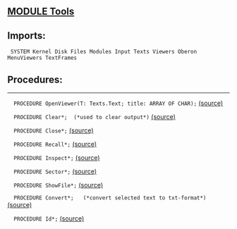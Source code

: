 
## [MODULE Tools](https://github.com/io-core/System/blob/main/Tools.Mod)

  ## Imports:
` SYSTEM Kernel Disk Files Modules Input Texts Viewers Oberon MenuViewers TextFrames`

## Procedures:
---

`  PROCEDURE OpenViewer(T: Texts.Text; title: ARRAY OF CHAR);` [(source)](https://github.com/io-core/System/blob/main/Tools.Mod#L13)


`  PROCEDURE Clear*;  (*used to clear output*)` [(source)](https://github.com/io-core/System/blob/main/Tools.Mod#L24)


`  PROCEDURE Close*;` [(source)](https://github.com/io-core/System/blob/main/Tools.Mod#L29)


`  PROCEDURE Recall*;` [(source)](https://github.com/io-core/System/blob/main/Tools.Mod#L36)


`  PROCEDURE Inspect*;` [(source)](https://github.com/io-core/System/blob/main/Tools.Mod#L40)


`  PROCEDURE Sector*;` [(source)](https://github.com/io-core/System/blob/main/Tools.Mod#L55)


`  PROCEDURE ShowFile*;` [(source)](https://github.com/io-core/System/blob/main/Tools.Mod#L72)


`  PROCEDURE Convert*;   (*convert selected text to txt-format*)` [(source)](https://github.com/io-core/System/blob/main/Tools.Mod#L92)


`  PROCEDURE Id*;` [(source)](https://github.com/io-core/System/blob/main/Tools.Mod#L116)

